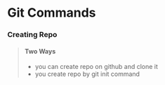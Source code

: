 
# Git Commands

### Creating Repo
> #### Two Ways
> - you can create repo on github and clone it
> - you create repo by git init command

